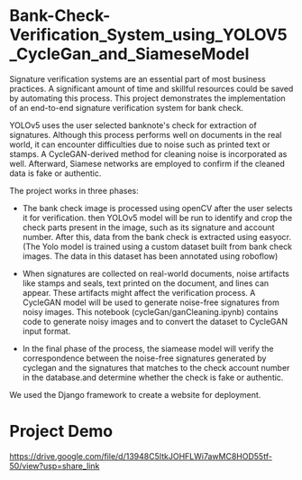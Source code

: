 # Bank-Check-Verification_System_using_YOLOV5_CycleGan_and_SiameseModel
Signature verification systems are an essential part of most business practices. A significant amount of time and skillful resources could be saved by automating this process. This project demonstrates the implementation of an end-to-end signature verification system for bank check.

YOLOv5 uses the user selected banknote's check for extraction of signatures. Although this process performs well on documents in the real world, it can encounter difficulties due to noise such as printed text or stamps. A CycleGAN-derived method for cleaning noise is incorporated as well. Afterward, Siamese networks are employed to confirm if the cleaned data is fake or authentic.

The project works in three phases:

- The bank check image is processed using openCV after the user selects it for verification. then YOLOv5 model will be run to identify and crop the check parts present in the image, such as its signature and account number. After this, data from the bank check is extracted using easyocr.(The Yolo model is trained using a custom dataset built from bank check images. The data in this dataset has been annotated using roboflow)

- When signatures are collected on real-world documents, noise artifacts like stamps and seals, text printed on the document, and lines can appear. These artifacts might affect the verification process. A CycleGAN model will be used to generate noise-free signatures from noisy images. This notebook (cycleGan/ganCleaning.ipynb) contains code to generate noisy images and to convert the dataset to CycleGAN input format.

- In the final phase of the process, the siamease model will verify the correspondence between the noise-free signatures generated by cyclegan and the signatures that matches to the check account number in the database.and determine whether the check is fake or authentic.

We used the Django framework to create a website for deployment.







# Project Demo
https://drive.google.com/file/d/13948C5ItkJOHFLWi7awMC8HOD55tf-50/view?usp=share_link

